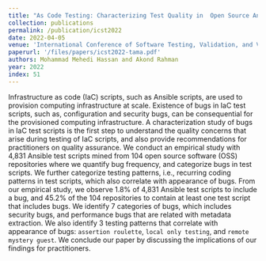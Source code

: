 ```yaml
---
title: "As Code Testing: Characterizing Test Quality in  Open Source Ansible Development"
collection: publications
permalink: /publication/icst2022
date: 2022-04-05
venue: 'International Conference of Software Testing, Validation, and Veriification (ICST)'
paperurl: '/files/papers/icst2022-tama.pdf'
authors: Mohammad Mehedi Hassan and Akond Rahman 
year: 2022
index: 51
--- 
```

Infrastructure as code (IaC) scripts, such as Ansible scripts, are used to provision computing infrastructure at scale. Existence of bugs in IaC test scripts, such as, configuration and security bugs, can be consequential for the provisioned computing infrastructure. A characterization study of bugs in IaC test scripts is the first step to understand the quality concerns that arise during testing of IaC scripts, and also provide recommendations for practitioners on quality assurance. We conduct an empirical study with 4,831 Ansible test scripts mined from 104 open source software (OSS) repositories where we quantify bug frequency, and categorize bugs in test scripts. We further categorize testing patterns, i.e., recurring coding patterns in test scripts, which also correlate with appearance of bugs. From our empirical study, we observe 1.8% of 4,831 Ansible test scripts to include a bug, and 45.2% of the 104 repositories to contain at least one test script that includes bugs. We identify 7 categories of bugs, which includes security bugs, and performance bugs that are related with metadata extraction. We also identify 3 testing patterns that correlate with appearance of bugs: `assertion roulette`, `local only testing`, and `remote mystery guest`. We conclude our paper by discussing the implications of our findings for practitioners. 
